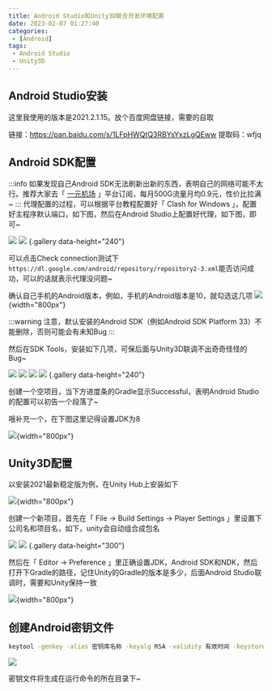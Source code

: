 ```yaml
---
title: Android Studio和Unity3D联合开发环境配置
date: 2023-02-07 01:27:40
categories:
 - [Android]
tags: 
 - Android Studio
 - Unity3D
---
```


## Android Studio安装
这里我使用的版本是2021.2.1.15。放个百度网盘链接，需要的自取

链接：https://pan.baidu.com/s/1LFpHWQtQ3RBYsYxzLgQEww 
提取码：wfjq

## Android SDK配置
:::info
如果发现自己Android SDK无法刷新出新的东西，表明自己的网络可能不太行。推荐大家去「 [一元机场](https://xn--4gq62f52gdss.com/#/register?code=DydJBuvW) 」平台订阅，每月500G流量月均0.9元，性价比拉满~
:::
代理配置的过程，可以根据平台教程配置好「 Clash for Windows 」，配置好主程序默认端口，如下图，然后在Android Studio上配置好代理，如下图，即可~

![](https://image.aayu.today/uploads/2023/02/07/202302070143758.png)
![](https://image.aayu.today/uploads/2023/02/07/202302070146621.png)
{.gallery  data-height="240"}

可以点击Check connection测试下`https://dl.google.com/android/repository/repository2-3.xml`能否访问成功，可以的话就表示代理没问题~

确认自己手机的Android版本，例如，手机的Android版本是10，就勾选这几项
![](https://image.aayu.today/uploads/2023/02/07/202302070130739.png){width="800px"}

:::warning
注意，默认安装的Android SDK（例如Android SDK Platform 33）不能删除，否则可能会有未知Bug
:::

然后在SDK Tools，安装如下几项，可保后面与Unity3D联调不出奇奇怪怪的Bug~

![](https://image.aayu.today/uploads/2023/02/07/202302070137372.png)
![](https://image.aayu.today/uploads/2023/02/07/202302070139356.png)
![](https://image.aayu.today/uploads/2023/02/07/202302070413902.png)
![](https://image.aayu.today/uploads/2023/02/07/202302070140863.png)
{.gallery  data-height="240"}

创建一个空项目，当下方进度条的Gradle显示Successful，表明Android Studio的配置可以初告一个段落了~

哦补充一个，在下图这里记得设置JDK为8

![](https://image.aayu.today/uploads/2023/02/07/202302070336910.png){width="800px"}

## Unity3D配置
以安装2021最新稳定版为例，在Unity Hub上安装如下

![](https://image.aayu.today/uploads/2023/02/07/202302070203190.png){width="800px"}

创建一个新项目，首先在「 File -> Build Settings -> Player Settings 」里设置下公司名和项目名，如下，unity会自动组合成包名

![](https://image.aayu.today/uploads/2023/02/07/202302070217872.png)
![](https://image.aayu.today/uploads/2023/02/07/202302070218601.png)
{.gallery  data-height="300"}

然后在「 Editor -> Preference 」里正确设置JDK，Android SDK和NDK，然后打开下Gradle的路径，记住Unity的Gradle的版本是多少，后面Android Studio联调时，需要和Unity保持一致

![](https://image.aayu.today/uploads/2023/02/07/202302070221586.png){width="800px"}

## 创建Android密钥文件
```bash
keytool -genkey -alias 密钥库名称 -keyalg RSA -validity 有效时间 -keystore 密钥库文件名
```

![](https://image.aayu.today/uploads/2023/02/07/202302070238825.png)

密钥文件将生成在运行命令的所在目录下~
